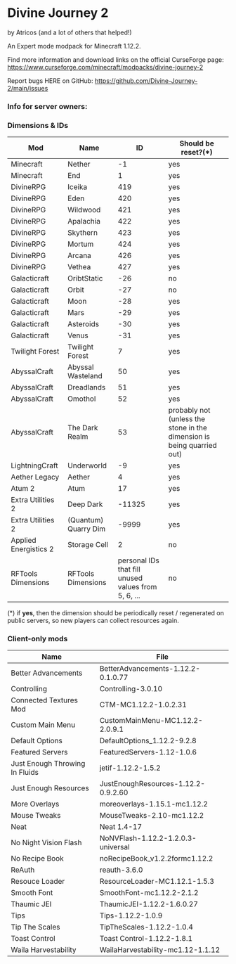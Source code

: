 # Divine Journey 2
by Atricos (and a lot of others that helped!)

An Expert mode modpack for Minecraft 1.12.2.

Find more information and download links on the official CurseForge page: https://www.curseforge.com/minecraft/modpacks/divine-journey-2

Report bugs HERE on GitHub: https://github.com/Divine-Journey-2/main/issues

### Info for server owners:

### Dimensions & IDs

| Mod | Name  | ID | Should be reset?(*) |
| ------------- | ------------- | ------------- | ------------- |
| Minecraft | Nether | -1 | yes |
| Minecraft | End | 1 | yes |
| DivineRPG | Iceika | 419 | yes |
| DivineRPG | Eden | 420 | yes |
| DivineRPG | Wildwood | 421 | yes |
| DivineRPG | Apalachia | 422 | yes |
| DivineRPG | Skythern | 423 | yes |
| DivineRPG | Mortum | 424 | yes |
| DivineRPG | Arcana | 426 | yes |
| DivineRPG | Vethea | 427 | yes |
| Galacticraft | OribtStatic | -26 | no |
| Galacticraft | Orbit | -27 | no |
| Galacticraft | Moon | -28 | yes |
| Galacticraft | Mars | -29 | yes |
| Galacticraft | Asteroids | -30 | yes |
| Galacticraft | Venus | -31 | yes |
| Twilight Forest | Twilight Forest | 7 | yes |
| AbyssalCraft | Abyssal Wasteland | 50 | yes |
| AbyssalCraft | Dreadlands | 51 | yes |
| AbyssalCraft | Omothol | 52 | yes |
| AbyssalCraft | The Dark Realm | 53 | probably not (unless the stone in the dimension is being quarried out) |
| LightningCraft | Underworld | -9 | yes |
| Aether Legacy | Aether | 4 | yes |
| Atum 2 | Atum | 17 | yes |
| Extra Utilities 2 | Deep Dark | -11325 | yes |
| Extra Utilities 2 | (Quantum) Quarry Dim | -9999 | yes |
| Applied Energistics 2 | Storage Cell | 2 | no |
| RFTools Dimensions | RFTools Dimensions | personal IDs that fill unused values from 5, 6, ... | no |


(*) if **yes**, then the dimension should be periodically reset / regenerated on public servers, so new players can collect resources again.

### Client-only mods
| Name | File |
| ------------- | ------------- |
| Better Advancements | BetterAdvancements-1.12.2-0.1.0.77 |
| Controlling | Controlling-3.0.10 |
| Connected Textures Mod | CTM-MC1.12.2-1.0.2.31 |
| Custom Main Menu | CustomMainMenu-MC1.12.2-2.0.9.1 |
| Default Options | DefaultOptions_1.12.2-9.2.8 |
| Featured Servers | FeaturedServers-1.12-1.0.6 |
| Just Enough Throwing In Fluids | jetif-1.12.2-1.5.2 |
| Just Enough Resources | JustEnoughResources-1.12.2-0.9.2.60 |
| More Overlays | moreoverlays-1.15.1-mc1.12.2 |
| Mouse Tweaks | MouseTweaks-2.10-mc1.12.2 |
| Neat | Neat 1.4-17 |
| No Night Vision Flash | NoNVFlash-1.12.2-1.2.0.3-universal |
| No Recipe Book | noRecipeBook_v1.2.2formc1.12.2 |
| ReAuth | reauth-3.6.0 |
| Resouce Loader | ResourceLoader-MC1.12.1-1.5.3 |
| Smooth Font | SmoothFont-mc1.12.2-2.1.2 |
| Thaumic JEI | ThaumicJEI-1.12.2-1.6.0.27 |
| Tips | Tips-1.12.2-1.0.9 |
| Tip The Scales | TipTheScales-1.12.2-1.0.4 |
| Toast Control | Toast Control-1.12.2-1.8.1 |
| Waila Harvestability | WailaHarvestability-mc1.12-1.1.12 |
